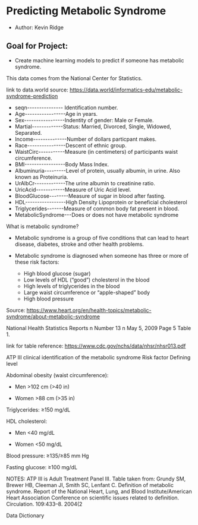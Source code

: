 # Predicting Metabolic Syndrome

- Author: Kevin Ridge

## Goal for Project:
- Create machine learning models to predict if someone has metabolic syndrome.

This data comes from the National Center for Statistics.

link to data.world source: https://data.world/informatics-edu/metabolic-syndrome-prediction

- seqn--------------- Identification number.
- Age-----------------Age in years.
- Sex-----------------Indentity of gender: Male or Female.
- Martial-------------Status: Married, Divorced, Single, Widowed, Separated.
- Income--------------Number of dollars particpant makes.
- Race----------------Descent of ethnic group.
- WaistCirc-----------Measure (in centimeters) of participants waist circumference.
- BMI-----------------Body Mass Index.
- Albuminuria---------Level of protein, usually albumin, in urine. Also known as Proteinuria.
- UrAlbCr-------------The urine albumin to creatinine ratio.
- UricAcid------------Measure of Uric Acid level.
- BloodGlucose--------Measure of sugar in blood after fasting. 
- HDL-----------------High Density Lipoprotein or beneficial cholesterol
- Triglycerides-------Measure of common body fat present in blood.
- MetabolicSyndrome---Does or does not have metabolic syndrome

What is metabolic syndrome? 
- Metabolic syndrome is a group of five conditions that can lead to heart disease, diabetes, stroke and other health problems. 
- Metabolic syndrome is diagnosed when someone has three or more of these risk factors: 

  - High blood glucose (sugar)
  - Low levels of HDL (“good”) cholesterol in the blood
  - High levels of triglycerides in the blood
  - Large waist circumference or “apple-shaped” body
  - High blood pressure

Source: https://www.heart.org/en/health-topics/metabolic-syndrome/about-metabolic-syndrome

National Health Statistics Reports n Number 13 n May 5, 2009 Page 5
Table 1.

link for table reference: https://www.cdc.gov/nchs/data/nhsr/nhsr013.pdf

ATP III clinical identification of the metabolic syndrome
Risk factor Defining level

Abdominal obesity (waist circumference):
 
- Men  >102 cm (>40 in)

- Women  >88 cm (>35 in)
 
Triglycerides: ≥150 mg/dL
 
HDL cholesterol:
 
- Men <40 mg/dL
 
- Women <50 mg/dL
 
Blood pressure: ≥135/≥85 mm Hg
 
Fasting glucose: ≥100 mg/dL
 
NOTES: ATP III is Adult Treatment Panel III. Table taken from: Grundy SM, Brewer HB, Cleeman JI, Smith SC, Lenfant C.
Definition of metabolic syndrome. Report of the National Heart, Lung, and Blood Institute/American Heart Association Conference
on scientific issues related to definition. Circulation. 109:433–8. 2004(2

Data Dictionary
